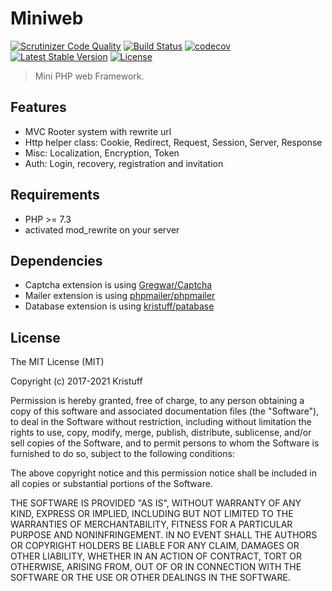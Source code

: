 # Miniweb

[![Scrutinizer Code Quality](https://scrutinizer-ci.com/g/kristuff/miniweb/badges/quality-score.png?b=main)](https://scrutinizer-ci.com/g/kristuff/miniweb/?branch=main)
[![Build Status](https://scrutinizer-ci.com/g/kristuff/miniweb/badges/build.png?b=main)](https://scrutinizer-ci.com/g/kristuff/miniweb/build-status/main)
[![codecov](https://codecov.io/gh/kristuff/miniweb/branch/main/graph/badge.svg?token=8e9XoS8HnV)](https://codecov.io/gh/kristuff/miniweb)
[![Latest Stable Version](https://poser.pugx.org/kristuff/miniweb/v/stable)](https://packagist.org/packages/kristuff/miniweb)
[![License](https://poser.pugx.org/kristuff/miniweb/license)](https://packagist.org/packages/kristuff/miniweb)

> Mini PHP web Framework.

Features
--------

- MVC Rooter system with rewrite url
- Http helper class: Cookie, Redirect, Request, Session, Server, Response
- Misc: Localization, Encryption, Token
- Auth: Login, recovery, registration and invitation

Requirements
------------

- PHP >= 7.3
- activated mod_rewrite on your server

Dependencies
----------

- Captcha extension is using [Gregwar/Captcha](https://github.com/Gregwar/Captcha)
- Mailer extension is using [phpmailer/phpmailer](https://github.com/PHPMailer/PHPMailer)
- Database extension is using [kristuff/patabase](https://github.com/kristuff/patabase)

License
-------

The MIT License (MIT)

Copyright (c) 2017-2021 Kristuff

Permission is hereby granted, free of charge, to any person obtaining a copy
of this software and associated documentation files (the "Software"), to deal
in the Software without restriction, including without limitation the rights
to use, copy, modify, merge, publish, distribute, sublicense, and/or sell
copies of the Software, and to permit persons to whom the Software is
furnished to do so, subject to the following conditions:

The above copyright notice and this permission notice shall be included in
all copies or substantial portions of the Software.

THE SOFTWARE IS PROVIDED "AS IS", WITHOUT WARRANTY OF ANY KIND, EXPRESS OR
IMPLIED, INCLUDING BUT NOT LIMITED TO THE WARRANTIES OF MERCHANTABILITY,
FITNESS FOR A PARTICULAR PURPOSE AND NONINFRINGEMENT. IN NO EVENT SHALL THE
AUTHORS OR COPYRIGHT HOLDERS BE LIABLE FOR ANY CLAIM, DAMAGES OR OTHER
LIABILITY, WHETHER IN AN ACTION OF CONTRACT, TORT OR OTHERWISE, ARISING FROM,
OUT OF OR IN CONNECTION WITH THE SOFTWARE OR THE USE OR OTHER DEALINGS IN
THE SOFTWARE.
